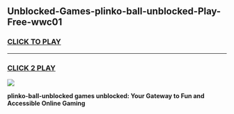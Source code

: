 
## Unblocked-Games-plinko-ball-unblocked-Play-Free-wwc01
<h3>
<a href="https://premium76.site?title=plinko-ball-unblocked&ref=18A1">CLICK TO PLAY</a></h3>
<hr>

<h3>
<a href="https://premium76.site?title=plinko-ball-unblocked&ref=18A1">CLICK 2 PLAY</a>
  
</h3>

<a href="https://premium76.site?title=plinko-ball-unblocked&ref=18A1"><img src="https://clearcache.store/games.png"></a>


**plinko-ball-unblocked games unblocked: Your Gateway to Fun and Accessible Online Gaming**
